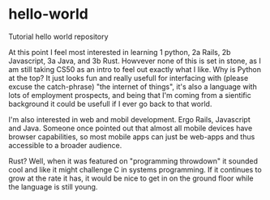 # hello-world
Tutorial hello world repository

At this point I feel most interested in learning 1 python, 2a Rails, 2b Javascript, 3a Java, and 3b Rust. Howvever none of this is set in stone, as I am still taking CS50 as an intro to feel out exactly what I like. Why is Python at the top?  It just looks fun and really usefull for interfacing with (please excuse the catch-phrase) "the internet of things", it's also a language with lots of employment prospects, and being that I'm coming from a sientific background it could be usefull if I ever go back to that world.  

I'm also interested in web and mobil development.  Ergo  Rails, Javascript and Java. Someone once pointed out that almost all mobile devices have browser capabilities, so most mobile apps can just be web-apps and thus accessible to a broader audience.  

Rust?  Well, when it was featured on "programming throwdown" it sounded cool and like it might challenge C in systems programming.  If it continues to grow at the rate it has, it would be nice to get in on the ground floor while the language is still young.  
